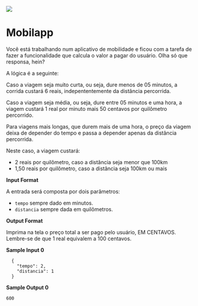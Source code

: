 ![](https://i.imgur.com/xG74tOh.png)

# Mobilapp

Você está trabalhando num aplicativo de mobilidade e ficou com a tarefa de fazer a funcionalidade que calcula o valor a pagar do usuário. Olha só que responsa, hein?

A lógica é a seguinte:

Caso a viagem seja muito curta, ou seja, dure menos de 05 minutos, a corrida custará 6 reais, indepententemente da distância percorrida.

Caso a viagem seja média, ou seja, dure entre 05 minutos e uma hora, a viagem custará 1 real por minuto mais 50 centavos por quilômetro percorrido.

Para viagens mais longas, que durem mais de uma hora, o preço da viagem deixa de depender do tempo e passa a depender apenas da distância percorrida.

Neste caso, a viagem custará:

- 2 reais por quilômetro, caso a distância seja menor que 100km
- 1,50 reais por quilômetro, caso a distância seja 100km ou mais

__Input Format__

A entrada será composta por dois parâmetros:

- `tempo` sempre dado em minutos.
- `distancia` sempre dada em quilômetros.

__Output Format__

Imprima na tela o preço total a ser pago pelo usuário, EM CENTAVOS. Lembre-se de que 1 real equivalem a 100 centavos.

__Sample Input 0__

```
  {
    "tempo": 2,
    "distancia": 1
  }
```

__Sample Output 0__

```
600
```
